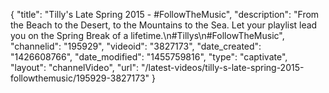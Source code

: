 {
    "title": "Tilly's Late Spring 2015 - #FollowTheMusic",
    "description": "From the Beach to the Desert, to the Mountains to the Sea. Let your playlist lead you on the Spring Break of a lifetime.\n#Tillys\n#FollowTheMusic",
    "channelid": "195929",
    "videoid": "3827173",
    "date_created": "1426608766",
    "date_modified": "1455759816",
    "type": "captivate",
    "layout": "channelVideo",
    "url": "\/latest-videos\/tilly-s-late-spring-2015-followthemusic\/195929-3827173"
}